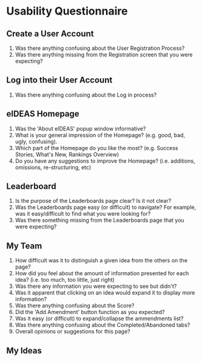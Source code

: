 # Usability Questionnaire

## Create a User Account
 1. Was there anything confusing about the User Registration Process?
 2. Was there anything missing from the Registration screen that you were expecting?

## Log into their User Account
 1. Was there anything confusing about the Log in process?

## eIDEAS Homepage
 1. Was the 'About eIDEAS' popup window informative?
 2. What is your general impression of the Homepage? (e.g. good, bad, ugly, confusing).
 3. Which part of the Homepage do you like the most? (e.g. Success Stories, What's New, Rankings Overview)
 4. Do you have any suggestions to improve the Homepage? (i.e. additions, omissions, re-structuring, etc)

## Leaderboard
 1. Is the purpose of the Leaderboards page clear? Is it not clear?
 2. Was the Leaderboards page easy (or difficult) to navigate? For example, was it easy/difficult to find what you were looking for?
 3. Was there something missing from the Leaderboards page that you were expecting?

## My Team
 1. How difficult was it to distinguish a given idea from the others on the page?
 2. How did you feel about the amount of information presented for each idea? (i.e. too much, too little, just right)
 3. Was there any information you were expecting to see but didn't?
 4. Was it apparent that clicking on an idea would expand it to display more information?
 5. Was there anything confusing about the Score?
 6. Did the 'Add Amendment' button function as you expected?
 7. Was it easy (or difficult) to expand/collapse the ammendments list?
 8. Was there anything confusing about the Completed/Abandoned tabs?
 9. Overall opinions or suggestions for this page?

## My Ideas

